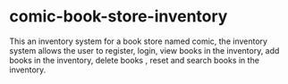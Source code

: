 # comic-book-store-inventory
This an inventory system for a book store named comic, the inventory system allows the user to register, login, view books in the inventory, add books in the inventory, delete books , reset and search books in the inventory.
